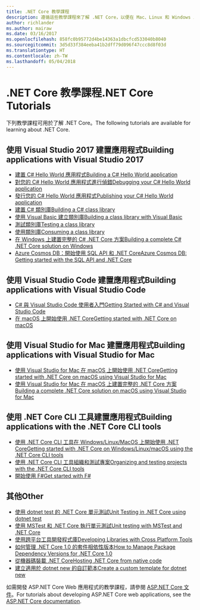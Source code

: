 ```yaml
---
title: .NET Core 教學課程
description: 遵循這些教學課程來了解 .NET Core，以便在 Mac、Linux 和 Windows 上建置應用程式和程式庫。
author: richlander
ms.author: mairaw
ms.date: 03/16/2017
ms.openlocfilehash: 858fc0b95772d4be14363a1dbcfcd533040b8040
ms.sourcegitcommit: 3d5d33f384eeba41b2dff79d096f47ccc8d8f03d
ms.translationtype: HT
ms.contentlocale: zh-TW
ms.lasthandoff: 05/04/2018
---
```

# <a name="net-core-tutorials"></a><span data-ttu-id="c9ac3-103">.NET Core 教學課程</span><span class="sxs-lookup"><span data-stu-id="c9ac3-103">.NET Core Tutorials</span></span>

<span data-ttu-id="c9ac3-104">下列教學課程可用於了解 .NET Core。</span><span class="sxs-lookup"><span data-stu-id="c9ac3-104">The following tutorials are available for learning about .NET Core.</span></span>

## <a name="building-applications-with-visual-studio-2017"></a><span data-ttu-id="c9ac3-105">使用 Visual Studio 2017 建置應用程式</span><span class="sxs-lookup"><span data-stu-id="c9ac3-105">Building applications with Visual Studio 2017</span></span>

- [<span data-ttu-id="c9ac3-106">建置 C# Hello World 應用程式</span><span class="sxs-lookup"><span data-stu-id="c9ac3-106">Building a C# Hello World application</span></span>](with-visual-studio.md)
- [<span data-ttu-id="c9ac3-107">對您的 C# Hello World 應用程式進行偵錯</span><span class="sxs-lookup"><span data-stu-id="c9ac3-107">Debugging your C# Hello World application</span></span>](debugging-with-visual-studio.md)
- [<span data-ttu-id="c9ac3-108">發行您的 C# Hello World 應用程式</span><span class="sxs-lookup"><span data-stu-id="c9ac3-108">Publishing your C# Hello World application</span></span>](publishing-with-visual-studio.md)
- [<span data-ttu-id="c9ac3-109">建置 C# 類別庫</span><span class="sxs-lookup"><span data-stu-id="c9ac3-109">Building a C# class library</span></span>](library-with-visual-studio.md)
- [<span data-ttu-id="c9ac3-110">使用 Visual Basic 建立類別庫</span><span class="sxs-lookup"><span data-stu-id="c9ac3-110">Building a class library with Visual Basic</span></span>](vb-library-with-visual-studio.md)
- [<span data-ttu-id="c9ac3-111">測試類別庫</span><span class="sxs-lookup"><span data-stu-id="c9ac3-111">Testing a class library</span></span>](testing-library-with-visual-studio.md)
- [<span data-ttu-id="c9ac3-112">使用類別庫</span><span class="sxs-lookup"><span data-stu-id="c9ac3-112">Consuming a class library</span></span>](consuming-library-with-visual-studio.md)
- [<span data-ttu-id="c9ac3-113">在 Windows 上建置完整的 C# .NET Core 方案</span><span class="sxs-lookup"><span data-stu-id="c9ac3-113">Building a complete C# .NET Core solution on Windows</span></span>](using-on-windows-full-solution.md)
- [<span data-ttu-id="c9ac3-114">Azure Cosmos DB：開始使用 SQL API 和 .NET Core</span><span class="sxs-lookup"><span data-stu-id="c9ac3-114">Azure Cosmos DB: Getting started with the SQL API and .NET Core</span></span>](/azure/cosmos-db/sql-api-dotnetcore-get-started)

## <a name="building-applications-with-visual-studio-code"></a><span data-ttu-id="c9ac3-115">使用 Visual Studio Code 建置應用程式</span><span class="sxs-lookup"><span data-stu-id="c9ac3-115">Building applications with Visual Studio Code</span></span>

- [<span data-ttu-id="c9ac3-116">C# 與 Visual Studio Code 使用者入門</span><span class="sxs-lookup"><span data-stu-id="c9ac3-116">Getting Started with C# and Visual Studio Code</span></span>](with-visual-studio-code.md)
- [<span data-ttu-id="c9ac3-117">在 macOS 上開始使用 .NET Core</span><span class="sxs-lookup"><span data-stu-id="c9ac3-117">Getting started with .NET Core on macOS</span></span>](using-on-macos.md)

## <a name="building-applications-with-visual-studio-for-mac"></a><span data-ttu-id="c9ac3-118">使用 Visual Studio for Mac 建置應用程式</span><span class="sxs-lookup"><span data-stu-id="c9ac3-118">Building applications with Visual Studio for Mac</span></span>

- [<span data-ttu-id="c9ac3-119">使用 Visual Studio for Mac 在 macOS 上開始使用 .NET Core</span><span class="sxs-lookup"><span data-stu-id="c9ac3-119">Getting started with .NET Core on macOS using Visual Studio for Mac</span></span>](using-on-mac-vs.md)
- [<span data-ttu-id="c9ac3-120">使用 Visual Studio for Mac 在 macOS 上建置完整的 .NET Core 方案</span><span class="sxs-lookup"><span data-stu-id="c9ac3-120">Building a complete .NET Core solution on macOS using Visual Studio for Mac</span></span>](using-on-mac-vs-full-solution.md)

## <a name="building-applications-with-the-net-core-cli-tools"></a><span data-ttu-id="c9ac3-121">使用 .NET Core CLI 工具建置應用程式</span><span class="sxs-lookup"><span data-stu-id="c9ac3-121">Building applications with the .NET Core CLI tools</span></span>

- [<span data-ttu-id="c9ac3-122">使用 .NET Core CLI 工具在 Windows/Linux/MacOS 上開始使用 .NET Core</span><span class="sxs-lookup"><span data-stu-id="c9ac3-122">Getting started with .NET Core on Windows/Linux/macOS using the .NET Core CLI tools</span></span>](using-with-xplat-cli.md)
- [<span data-ttu-id="c9ac3-123">使用 .NET Core CLI 工具組織和測試專案</span><span class="sxs-lookup"><span data-stu-id="c9ac3-123">Organizing and testing projects with the .NET Core CLI tools</span></span>](testing-with-cli.md)
- [<span data-ttu-id="c9ac3-124">開始使用 F#</span><span class="sxs-lookup"><span data-stu-id="c9ac3-124">Get started with F#</span></span>](../../fsharp/get-started/get-started-command-line.md)

## <a name="other"></a><span data-ttu-id="c9ac3-125">其他</span><span class="sxs-lookup"><span data-stu-id="c9ac3-125">Other</span></span>
- [<span data-ttu-id="c9ac3-126">使用 dotnet test 的 .NET Core 單元測試</span><span class="sxs-lookup"><span data-stu-id="c9ac3-126">Unit Testing in .NET Core using dotnet test</span></span>](../testing/unit-testing-with-dotnet-test.md)
- [<span data-ttu-id="c9ac3-127">使用 MSTest 和 .NET Core 執行單元測試</span><span class="sxs-lookup"><span data-stu-id="c9ac3-127">Unit testing with MSTest and .NET Core</span></span>](../testing/unit-testing-with-mstest.md)
- [<span data-ttu-id="c9ac3-128">使用跨平台工具開發程式庫</span><span class="sxs-lookup"><span data-stu-id="c9ac3-128">Developing Libraries with Cross Platform Tools</span></span>](libraries.md)
- [<span data-ttu-id="c9ac3-129">如何管理 .NET Core 1.0 的套件相依性版本</span><span class="sxs-lookup"><span data-stu-id="c9ac3-129">How to Manage Package Dependency Versions for .NET Core 1.0</span></span>](managing-package-dependency-versions.md)
- [<span data-ttu-id="c9ac3-130">從機器碼裝載 .NET Core</span><span class="sxs-lookup"><span data-stu-id="c9ac3-130">Hosting .NET Core from native code</span></span>](netcore-hosting.md)
- [<span data-ttu-id="c9ac3-131">建立適用於 dotnet new 的自訂範本</span><span class="sxs-lookup"><span data-stu-id="c9ac3-131">Create a custom template for dotnet new</span></span>](create-custom-template.md)

<span data-ttu-id="c9ac3-132">如需開發 ASP.NET Core Web 應用程式的教學課程，請參閱 [ASP.NET Core 文件](/aspnet/core/)。</span><span class="sxs-lookup"><span data-stu-id="c9ac3-132">For tutorials about developing ASP.NET Core web applications, see the [ASP.NET Core documentation](/aspnet/core/).</span></span>

